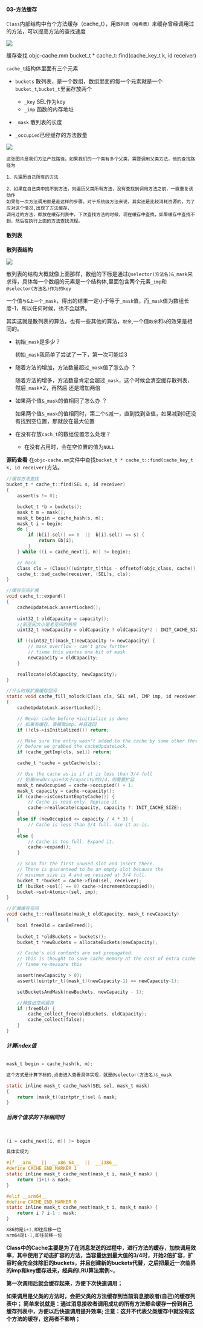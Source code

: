 #### 03-方法缓存



`Class`内部结构中有个方法缓存（cache_t），用`散列表（哈希表）`来缓存曾经调用过的方法，可以提高方法的查找速度

![](img/方法缓存01.png)

缓存查找
objc-cache.mm
bucket_t * cache_t::find(cache_key_t k, id receiver)



`cache_t`结构体里面有三个元素

- `buckets`  散列表，是一个数组，数组里面的每一个元素就是一个`bucket_t`,`bucket_t`里面存放两个
  - `_key`  SEL作为key
  - `_imp`  函数的内存地址
  
- `_mask`  散列表的长度

- `_occupied`已经缓存的方法数量



![](img/类的isa_superclass.png)



```
这张图片是我们方法产找路径，如果我们的一个类有多个父类，需要调用父类方法，他的查找路径为

1、先遍历自己所有的方法

2、如果在自己类中找不到方法，则遍历父类所有方法，没有查找到调用方法之前，一直重复该动作 
如果每一次方法调用都是走这样的步骤，对于系统级方法来说，其实还是比较消耗资源的，为了应对这个情况,出现了方法缓存，
调用过的方法，都放在缓存列表中，下次查找方法的时候，现在缓存中查找，如果缓存中查找不到，然后在执行上面的方法查找流程。
```

#### 散列表

**散列表结构**

![](img/散列表01.png)



散列表的结构大概就像上面那样，数组的下标是通过`@selector(方法名)&_mask`来求得，具体每一个数组的元素是一个结构体,里面包含两个元素`_imp`和`@selector(方法名)作为的key`



一个值`与&上一个_mask`，得出的结果一定小于等于`_mask`值，而`_mask`值为数组长度-1，所以任何时候，也不会越界。



其实这就是散列表的算法，也有一些其他的算法，`取余`,一个值`取余`和`&`的效果是相同的。



- 初始`_mask`是多少？ 
  
   初始`_mask`我简单了尝试了一下，第一次可能给3


- 随着方法的增加，方法数量超过`_mask`值了怎么办 ？
  
   随着方法的增多，方法数量肯定会超过`_mask`，这个时候会清空缓存散列表，然后`_mask`*2，再然后 还是增加两倍


- 如果两个值`&_mask`的值相同了怎么办 ？
  
   如果两个值`&_mask`的值相同时，第二个`&`减一，直到找到空值，如果减到0还没有找到空位置，那就放在最大位置


- 在没有存放`cach_t`的数组位置怎么处理？
  - 在没有占用时，会在空位置的值为`NULL`



**源码查看** 在`objc-cache.mm`文件中查找`bucket_t * cache_t::find(cache_key_t k, id receiver)`方法。

```objective-c
//缓存方法查找
bucket_t * cache_t::find(SEL s, id receiver)
{
    assert(s != 0);

    bucket_t *b = buckets();
    mask_t m = mask();
    mask_t begin = cache_hash(s, m);
    mask_t i = begin;
    do {
        if (b[i].sel() == 0  ||  b[i].sel() == s) {
            return &b[i];
        }
    } while ((i = cache_next(i, m)) != begin);

    // hack
    Class cls = (Class)((uintptr_t)this - offsetof(objc_class, cache));
    cache_t::bad_cache(receiver, (SEL)s, cls);
}

//缓存空间扩展
void cache_t::expand()
{
    cacheUpdateLock.assertLocked();
    
    uint32_t oldCapacity = capacity();
  	//新空间大小是老空间的两倍
    uint32_t newCapacity = oldCapacity ? oldCapacity*2 : INIT_CACHE_SIZE;

    if ((uint32_t)(mask_t)newCapacity != newCapacity) {
        // mask overflow - can't grow further
        // fixme this wastes one bit of mask
        newCapacity = oldCapacity;
    }

    reallocate(oldCapacity, newCapacity);
}

//什么时候扩展缓存空间
static void cache_fill_nolock(Class cls, SEL sel, IMP imp, id receiver)
{
    cacheUpdateLock.assertLocked();

    // Never cache before +initialize is done
  	// 如果有缓存，直接取imp，并且返回
    if (!cls->isInitialized()) return;

    // Make sure the entry wasn't added to the cache by some other thread 
    // before we grabbed the cacheUpdateLock.
    if (cache_getImp(cls, sel)) return;

    cache_t *cache = getCache(cls);

    // Use the cache as-is if it is less than 3/4 full
    // 如果newOccupied大于capacity的3/4，则需要扩容
    mask_t newOccupied = cache->occupied() + 1;
    mask_t capacity = cache->capacity();
    if (cache->isConstantEmptyCache()) {
        // Cache is read-only. Replace it.
        cache->reallocate(capacity, capacity ?: INIT_CACHE_SIZE);
    }
    else if (newOccupied <= capacity / 4 * 3) {
        // Cache is less than 3/4 full. Use it as-is.
    }
    else {
        // Cache is too full. Expand it.
        cache->expand();
    }

    // Scan for the first unused slot and insert there.
    // There is guaranteed to be an empty slot because the 
    // minimum size is 4 and we resized at 3/4 full.
    bucket_t *bucket = cache->find(sel, receiver);
    if (bucket->sel() == 0) cache->incrementOccupied();
    bucket->set<Atomic>(sel, imp);
}

//扩展缓存空间
void cache_t::reallocate(mask_t oldCapacity, mask_t newCapacity)
{
    bool freeOld = canBeFreed();
		
    bucket_t *oldBuckets = buckets();
    bucket_t *newBuckets = allocateBuckets(newCapacity);

    // Cache's old contents are not propagated. 
    // This is thought to save cache memory at the cost of extra cache fills.
    // fixme re-measure this

    assert(newCapacity > 0);
    assert((uintptr_t)(mask_t)(newCapacity-1) == newCapacity-1);

    setBucketsAndMask(newBuckets, newCapacity - 1);

    //释放旧空间缓存
    if (freeOld) {
        cache_collect_free(oldBuckets, oldCapacity);
        cache_collect(false);
    }
}
```

###### **计算index值**

```objective-c
mask_t begin = cache_hash(k, m);

这个方式是计算下标的,点击进入查看具体实现，就是@selector(方法名)&_mask

static inline mask_t cache_hash(SEL sel, mask_t mask) 
{
    return (mask_t)(uintptr_t)sel & mask;
}
```



###### **当两个值求的下标相同时**

```objective-c

(i = cache_next(i, m)) != begin

具体实现为

#if __arm__  ||  __x86_64__  ||  __i386__
#define CACHE_END_MARKER 1
static inline mask_t cache_next(mask_t i, mask_t mask) {
    return (i+1) & mask;
}

#elif __arm64__
#define CACHE_END_MARKER 0
static inline mask_t cache_next(mask_t i, mask_t mask) {
    return i ? i-1 : mask;
}

X86的是i+1,即往后移一位
arm64是i-1,即往前移一位
```



**Class中的Cache主要是为了在消息发送的过程中，进行方法的缓存，加快调用效率，其中使用了动态扩容的方法，当容量达到最大值的3/4时，开始2倍扩容，扩容时会完全抹除旧的buckets，并且创建新的buckets代替，之后把最近一次临界的imp和key缓存进来，经典的LRU算法案例~**。



**第一次调用后就会缓存起来，方便下次快速调用；**

**如果调用是父类的方法时，会把父类的方法缓存到当前消息接收者(自己)的缓存列表中；
 简单来说就是：通过消息接收者调用成功的所有方法都会缓存一份到自己缓存列表中，方便以后快速调用提升效率;
 注意：这并不代表父类缓存中就没有这个方法的缓存，这两者不影响；**

